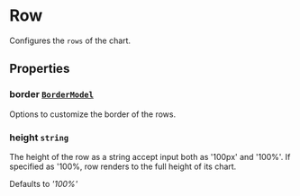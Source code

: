 # Row

Configures the `rows` of the chart.

## Properties

### border [`BorderModel`](./api-borderModel.html)

Options to customize the border of the rows.

### height `string`

The height of the row as a string accept input both as '100px' and '100%'.
If specified as '100%, row renders to the full height of its chart.

Defaults to *'100%'*
